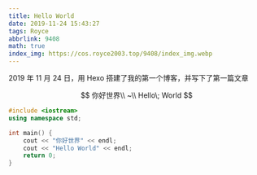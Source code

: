 ```yaml
---
title: Hello World 
date: 2019-11-24 15:43:27
tags: Royce
abbrlink: 9408
math: true
index_img: https://cos.royce2003.top/9408/index_img.webp
---
```


2019 年 11 月 24 日，用 Hexo 搭建了我的第一个博客，并写下了第一篇文章

<!--more-->
$$
你好世界\\
~\\
Hello\; World
$$

```cpp
#include <iostream>
using namespace std;

int main() {
    cout << "你好世界" << endl;
    cout << "Hello World" << endl;
    return 0;
}
```